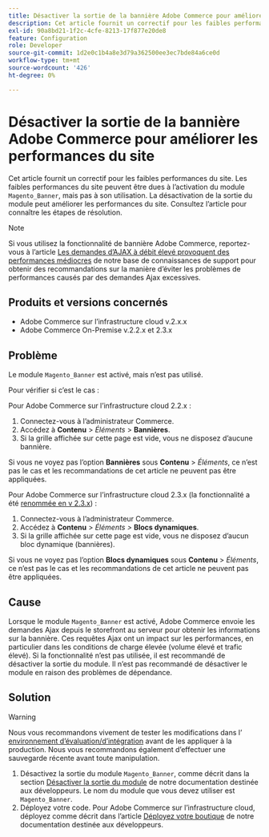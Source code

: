 ```yaml
---
title: Désactiver la sortie de la bannière Adobe Commerce pour améliorer les performances du site
description: Cet article fournit un correctif pour les faibles performances du site. Les faibles performances du site peuvent être dues à l’activation du module "Magento_Banner", mais pas à son utilisation. La désactivation de la sortie du module peut améliorer les performances du site. Consultez l’article pour connaître les étapes de résolution.
exl-id: 90a8bd21-1f2c-4cfe-8213-17f877e20de8
feature: Configuration
role: Developer
source-git-commit: 1d2e0c1b4a8e3d79a362500ee3ec7bde84a6ce0d
workflow-type: tm+mt
source-wordcount: '426'
ht-degree: 0%

---
```


# Désactiver la sortie de la bannière Adobe Commerce pour améliorer les performances du site

Cet article fournit un correctif pour les faibles performances du site. Les faibles performances du site peuvent être dues à l’activation du module `Magento_Banner`, mais pas à son utilisation. La désactivation de la sortie du module peut améliorer les performances du site. Consultez l’article pour connaître les étapes de résolution.

>[!NOTE]
>
>Si vous utilisez la fonctionnalité de bannière Adobe Commerce, reportez-vous à l’article [Les demandes d’AJAX à débit élevé provoquent des performances médiocres](/help/troubleshooting/miscellaneous/high-throughput-ajax-requests-cause-poor-performance.md) de notre base de connaissances de support pour obtenir des recommandations sur la manière d’éviter les problèmes de performances causés par des demandes Ajax excessives.

## Produits et versions concernés

* Adobe Commerce sur l’infrastructure cloud v.2.x.x
* Adobe Commerce On-Premise v.2.2.x et 2.3.x

## Problème

Le module `Magento_Banner` est activé, mais n’est pas utilisé.

Pour vérifier si c’est le cas :

Pour Adobe Commerce sur l’infrastructure cloud 2.2.x :

1. Connectez-vous à l’administrateur Commerce.
1. Accédez à **Contenu** > *Éléments* > **Bannières**.
1. Si la grille affichée sur cette page est vide, vous ne disposez d’aucune bannière.

Si vous ne voyez pas l’option **Bannières** sous **Contenu** > *Éléments*, ce n’est pas le cas et les recommandations de cet article ne peuvent pas être appliquées.

Pour Adobe Commerce sur l’infrastructure cloud 2.3.x (la fonctionnalité a été [ renommée en v 2.3.x](https://devdocs.magento.com/guides/v2.3/release-notes/ReleaseNotes2.3.0Commerce.html#banner-now-dynamic-block)) :

1. Connectez-vous à l’administrateur Commerce.
1. Accédez à **Contenu** > *Éléments >* **Blocs dynamiques**.
1. Si la grille affichée sur cette page est vide, vous ne disposez d’aucun bloc dynamique (bannières).

Si vous ne voyez pas l’option **Blocs dynamiques** sous **Contenu** > *Éléments*, ce n’est pas le cas et les recommandations de cet article ne peuvent pas être appliquées.

## Cause

Lorsque le module `Magento_Banner` est activé, Adobe Commerce envoie les demandes Ajax depuis le storefront au serveur pour obtenir les informations sur la bannière. Ces requêtes Ajax ont un impact sur les performances, en particulier dans les conditions de charge élevée (volume élevé et trafic élevé). Si la fonctionnalité n’est pas utilisée, il est recommandé de désactiver la sortie du module. Il n’est pas recommandé de désactiver le module en raison des problèmes de dépendance.

## Solution

>[!WARNING]
>
>Nous vous recommandons vivement de tester les modifications dans l’ [environnement d’évaluation/d’intégration](/help/announcements/adobe-commerce-announcements/integration-environment-enhancement-request-pro-and-starter.md) avant de les appliquer à la production. Nous vous recommandons également d’effectuer une sauvegarde récente avant toute manipulation.

1. Désactivez la sortie du module `Magento_Banner`, comme décrit dans la section [Désactiver la sortie du module](https://devdocs.magento.com/guides/v2.3/config-guide/config/disable-module-output.html) de notre documentation destinée aux développeurs. Le nom du module que vous devez utiliser est `Magento_Banner`.
1. Déployez votre code. Pour Adobe Commerce sur l’infrastructure cloud, déployez comme décrit dans l’article [Déployez votre boutique](https://devdocs.magento.com/guides/v2.3/cloud/live/stage-prod-live.html) de notre documentation destinée aux développeurs.
